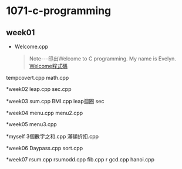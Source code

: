 # 1071-c-programming

## week01
* Welcome.cpp
  >Note---印出Welcome to C programming.
  >			 My name is Evelyn.
[Welcome程式碼](https://github.com/Evelyn05/1071-c-programming/blob/master/W01/welcome.cpp)


tempcovert.cpp
math.cpp

*week02
  leap.cpp
  sec.cpp
  
*week03
  sum.cpp
  BMI.cpp
  leap迴圈
  sec 
  
*week04
  menu.cpp
  menu2.cpp 
  
*week05
  menu3.cpp
  
 *myself
  3個數字之和.cpp
  滿額折扣.cpp
 
*week06
 Daypass.cpp
 sort.cpp

*week07
  rsum.cpp
  rsumodd.cpp
  fib.cpp
  r gcd.cpp
  hanoi.cpp
<!--stackedit_data:
eyJoaXN0b3J5IjpbOTEwNzA4NzI1LC0yMDUxNDI5NzgxLC0zMz
c5NTg4OTldfQ==
-->